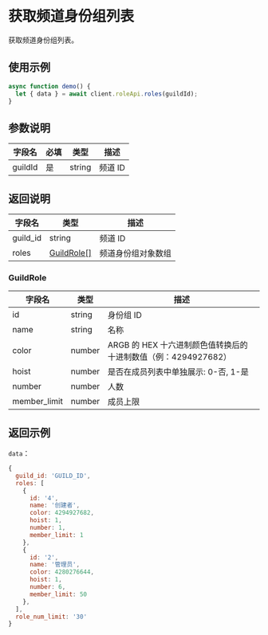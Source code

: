 # 获取频道身份组列表

获取频道身份组列表。

## 使用示例

```javascript
async function demo() {
  let { data } = await client.roleApi.roles(guildId);
}
```

## 参数说明

| 字段名  | 必填 | 类型   | 描述    |
| ------- | ---- | ------ | ------- |
| guildId | 是   | string | 频道 ID |

## 返回说明

| 字段名   | 类型                    | 描述               |
| -------- | ----------------------- | ------------------ |
| guild_id | string                  | 频道 ID            |
| roles    | [GuildRole[]](#guildrole) | 频道身份组对象数组 |

### GuildRole

| 字段名       | 类型   | 描述                                                           |
| ------------ | ------ | -------------------------------------------------------------- |
| id           | string | 身份组 ID                                                      |
| name         | string | 名称                                                           |
| color        | number | ARGB 的 HEX 十六进制颜色值转换后的十进制数值（例：4294927682） |
| hoist        | number | 是否在成员列表中单独展示: 0-否, 1-是                           |
| number       | number | 人数                                                           |
| member_limit | number | 成员上限                                                       |

## 返回示例

`data`：

```js
{
  guild_id: 'GUILD_ID',
  roles: [
    {
      id: '4',
      name: '创建者',
      color: 4294927682,
      hoist: 1,
      number: 1,
      member_limit: 1
    },
    {
      id: '2',
      name: '管理员',
      color: 4280276644,
      hoist: 1,
      number: 6,
      member_limit: 50
    },
  ],
  role_num_limit: '30'
}
```
